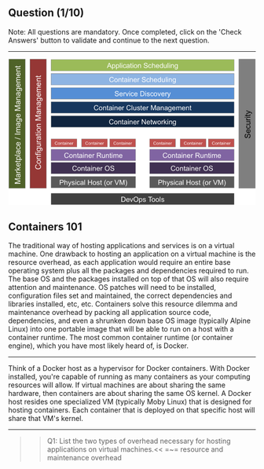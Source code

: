 ## Question (1/10)

Note: All questions are mandatory. Once completed, click on the 'Check Answers' button to validate and continue to the next question.

---
![](./assets/ContainerArch.png)

## Containers 101

The traditional way of hosting applications and services is on a virtual machine. One drawback to hosting an application on a virtual machine is the resource overhead, as each application would require an entire base operating system plus all the packages and dependencies required to run. The base OS and the packages installed on top of that OS will also require attention and maintenance. OS patches will need to be installed, configuration files set and maintained, the correct dependencies and libraries installed, etc, etc. Containers solve this resource dilemma and maintenance overhead by packing all application source code, dependencies, and even a shrunken down base OS image (typically Alpine Linux) into one portable image that will be able to run on a host with a container runtime. The most common container runtime (or container engine), which you have most likely heard of, is Docker.

---

Think of a Docker host as a hypervisor for Docker containers. With Docker installed, you're capable of running as many containers as your computing resources will allow. If virtual machines are about sharing the same hardware, then containers are about sharing the same OS kernel. A Docker host resides one specialized VM (typically Moby Linux) that is designed for hosting containers. Each container that is deployed on that specific host will share that VM's kernel.

---

>>Q1: List the two types of overhead necessary for hosting applications on virtual machines.<< 
=~= resource and maintenance overhead
